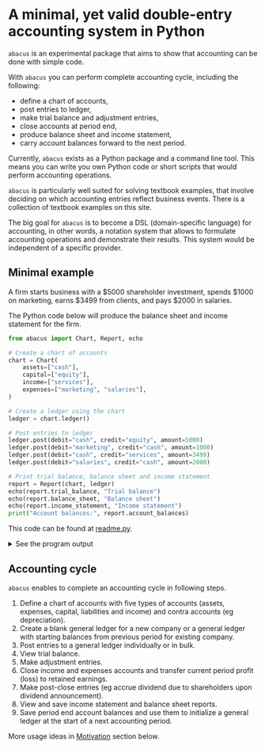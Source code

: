# A minimal, yet valid double-entry accounting system in Python

`abacus` is an experimental package that aims to show that
accounting can be done with simple code.

With `abacus` you can perform complete accounting cycle,
including the following:

- define a chart of accounts,
- post entries to ledger,
- make trial balance and adjustment entries,
- close accounts at period end,
- produce balance sheet and income statement,
- carry account balances forward to the next period.

Currently, `abacus` exists as a Python package and a command line tool.
This means you can write you own Python code or short scripts
that would perform accounting operations.

`abacus` is particularly well suited for solving textbook examples,
that involve deciding on which accounting entries reflect business events.
There is a collection of textbook examples on this site. 

The big goal for `abacus` is to become a DSL (domain-specific language)
for accounting, in other words, a notation system that
allows to formulate accounting operations and demonstrate their results.
This system would be independent of a specific provider. 

## Minimal example

A firm starts business with a $5000 shareholder investment,
spends $1000 on marketing,
earns $3499 from clients,
and pays $2000 in salaries.

The Python code below will produce the balance sheet and income statement for the firm.

```python
from abacus import Chart, Report, echo

# Create a chart of accounts
chart = Chart(
    assets=["cash"],
    capital=["equity"],
    income=["services"],
    expenses=["marketing", "salaries"],
)

# Create a ledger using the chart
ledger = chart.ledger()

# Post entries to ledger
ledger.post(debit="cash", credit="equity", amount=5000)
ledger.post(debit="marketing", credit="cash", amount=1000)
ledger.post(debit="cash", credit="services", amount=3499)
ledger.post(debit="salaries", credit="cash", amount=2000)

# Print trial balance, balance sheet and income statement
report = Report(chart, ledger)
echo(report.trial_balance, "Trial balance")
echo(report.balance_sheet, "Balance sheet")
echo(report.income_statement, "Income statement")
print("Account balances:", report.account_balances)
```

This code can be found at [readme.py](readme.py).

<details>
    <summary>See the program output
    </summary>

```
(base) Q:\abacus>poetry run python readme.py

Trial balance
   Account    Debit  Credit
cash ........   5499      0
marketing ...   1000      0
salaries ....   2000      0
equity ......      0   5000
re ..........      0      0
services ....      0   3499
isa .........      0      0
null ........      0      0

Balance sheet
ASSETS... 5499  CAPITAL....... 5499
  Cash... 5499    Equity...... 5000
.........         Re..........  499
.........       LIABILITIES...    0
TOTAL:... 5499  TOTAL:........ 5499

Income statement
INCOME........... 3499
  Services....... 3499
EXPENSES:........ 3000
  Marketing...... 1000
  Salaries....... 2000
CURRENT PROFIT...  499

Account balances: {'cash': 5499, 'equity': 5000, 're': 0, 'services': 3499, 'marketing': 1000, 'salaries': 2000, 'isa': 0, 'null': 0}
```

</details>

## Accounting cycle

`abacus` enables to complete an accounting cycle in following steps.

1. Define a chart of accounts with five types of accounts (assets, expenses, capital, liabilities and income) and contra accounts (eg depreciation).
2. Create a blank general ledger for a new company or a general ledger with starting balances from previous period for existing company.
3. Post entries to a general ledger individually or in bulk.
4. View trial balance.
5. Make adjustment entries.
6. Close income and expenses accounts and transfer current period profit (loss) to retained earnings.
7. Make post-close entries (eg accrue dividend due to shareholders upon dividend announcement).
8. View and save income statement and balance sheet reports.
9. Save period end account balances and use them to initialize a general ledger at the start of a next accounting period.

More usage ideas in [Motivation](#motivation) section below.
